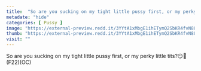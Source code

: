 ```yaml
---
title:  "So are you sucking on my tight little pussy first, or my perky little tits?😏🏴󠁧󠁢󠁳󠁣󠁴󠁿 (F22)(OC)"
metadate: "hide"
categories: [ Pussy ]
image: "https://external-preview.redd.it/3YYtA1xMbgE1ihETymQ2SbKR4fvN8U0roD1tf6JrNs4.jpg?auto=webp&s=e4f608eac52f487683bf91de6823255e816ac09f"
thumb: "https://external-preview.redd.it/3YYtA1xMbgE1ihETymQ2SbKR4fvN8U0roD1tf6JrNs4.jpg?width=1080&crop=smart&auto=webp&s=e87de682eae698f964c1eae5246d328e317e08a9"
visit: ""
---
```

So are you sucking on my tight little pussy first, or my perky little tits?😏🏴󠁧󠁢󠁳󠁣󠁴󠁿 (F22)(OC)
